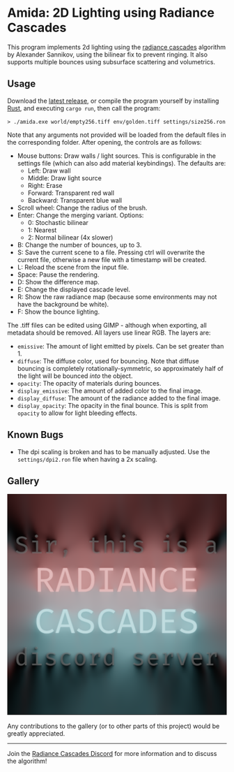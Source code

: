 # Amida: 2D Lighting using Radiance Cascades

This program implements 2d lighting using the [radiance cascades](https://radiance-cascades.com/) algorithm by Alexander Sannikov, using the bilinear fix to prevent ringing. It also supports multiple bounces using subsurface scattering and volumetrics.

## Usage

Download the [latest release](https://github.com/entropylost/amida/releases/), or compile the program yourself by installing [Rust](https://www.rust-lang.org/), and executing `cargo run`, then call the program:

```
> ./amida.exe world/empty256.tiff env/golden.tiff settings/size256.ron
```

Note that any arguments not provided will be loaded from the default files in the corresponding folder. After opening, the controls are as follows:

- Mouse buttons: Draw walls / light sources. This is configurable in the settings file (which can also add material keybindings). The defaults are:
  - Left: Draw wall
  - Middle: Draw light source
  - Right: Erase
  - Forward: Transparent red wall
  - Backward: Transparent blue wall
- Scroll wheel: Change the radius of the brush.
- Enter: Change the merging variant. Options:
  - 0: Stochastic bilinear
  - 1: Nearest
  - 2: Normal bilinear (4x slower)
- B: Change the number of bounces, up to 3.
- S: Save the current scene to a file. Pressing ctrl will overwrite the current file, otherwise a new file with a timestamp will be created.
- L: Reload the scene from the input file.
- Space: Pause the rendering.
- D: Show the difference map.
- E: Change the displayed cascade level.
- R: Show the raw radiance map (because some environments may not have the background be white).
- F: Show the bounce lighting.

The .tiff files can be edited using GIMP - although when exporting, all metadata should be removed. All layers use linear RGB. The layers are:

- `emissive`: The amount of light emitted by pixels. Can be set greater than 1.
- `diffuse`: The diffuse color, used for bouncing. Note that diffuse bouncing is completely rotationally-symmetric, so approximately half of the light will be bounced *into* the object.
- `opacity`: The opacity of materials during bounces.
- `display_emissive`: The amount of added color to the final image.
- `display_diffuse`: The amount of the radiance added to the final image.
- `display_opacity`: The opacity in the final bounce. This is split from `opacity` to allow for light bleeding effects.

## Known Bugs

- The dpi scaling is broken and has to be manually adjusted. Use the `settings/dpi2.ron` file when having a 2x scaling.

## Gallery

![Sir, this is a RADIANCE CASCADES discord server](images/thisisradiancecascades.png)

Any contributions to the gallery (or to other parts of this project) would be greatly appreciated.

---

Join the [Radiance Cascades Discord](https://discord.gg/EF9JfcEJPd) for more information and to discuss the algorithm!
